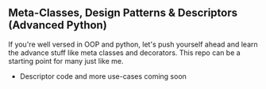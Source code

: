 ## Meta-Classes, Design Patterns & Descriptors (Advanced Python)
If you're well versed in OOP and python, let's push yourself ahead and learn the advance stuff like meta classes and decorators. This repo can be a starting point for many just like me.

- Descriptor code and more use-cases coming soon
